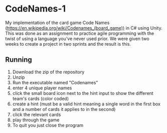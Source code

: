 # CodeNames-1
 My implementation of the card game Code Names (https://en.wikipedia.org/wiki/Codenames_(board_game)) in C# using Unity. This was done as an assignment to practice agile programming with the twist of using a language you've never used prior. We were given two weeks to create a project in two sprints and the result is this. 
 
 ## Running
 1. Download the zip of the repository
 2. Unzip
 3. Run the executable named  "Codenames"
 4. enter 4 unique player names
 5. click the small board icon next to the hint input to show the different team's cards (color coded)
 6. create a hint (must be a valid hint meaning a single word in the first box and a number of cards it applies to in the second)
 7. click the relevant cards
 8. play through the game 
 9. To quit you just close the program 
